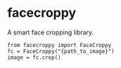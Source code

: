 facecroppy
==========
A smart face cropping library.

```
from facecroppy import FaceCroppy
fc = FaceCroppy("{path_to_image}")
image = fc.crop()
```
